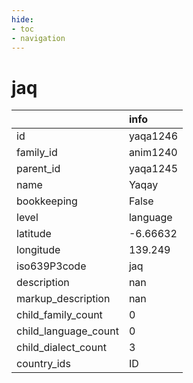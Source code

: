 ```yaml
---
hide:
- toc
- navigation
---
```

# jaq
|                      | info     |
|:---------------------|:---------|
| id                   | yaqa1246 |
| family_id            | anim1240 |
| parent_id            | yaqa1245 |
| name                 | Yaqay    |
| bookkeeping          | False    |
| level                | language |
| latitude             | -6.66632 |
| longitude            | 139.249  |
| iso639P3code         | jaq      |
| description          | nan      |
| markup_description   | nan      |
| child_family_count   | 0        |
| child_language_count | 0        |
| child_dialect_count  | 3        |
| country_ids          | ID       |